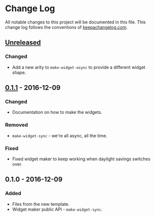 # Change Log
All notable changes to this project will be documented in this file. This change log follows the conventions of [keepachangelog.com](http://keepachangelog.com/).

## [Unreleased]
### Changed
- Add a new arity to `make-widget-async` to provide a different widget shape.

## [0.1.1] - 2016-12-09
### Changed
- Documentation on how to make the widgets.

### Removed
- `make-widget-sync` - we're all async, all the time.

### Fixed
- Fixed widget maker to keep working when daylight savings switches over.

## 0.1.0 - 2016-12-09
### Added
- Files from the new template.
- Widget maker public API - `make-widget-sync`.

[Unreleased]: https://github.com/your-name/day-8/compare/0.1.1...HEAD
[0.1.1]: https://github.com/your-name/day-8/compare/0.1.0...0.1.1

